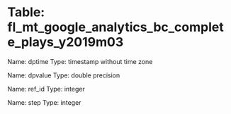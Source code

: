Table: fl_mt_google_analytics_bc_complete_plays_y2019m03
========================================================

Name: dptime
Type: timestamp without time zone

Name: dpvalue
Type: double precision

Name: ref_id
Type: integer

Name: step
Type: integer


